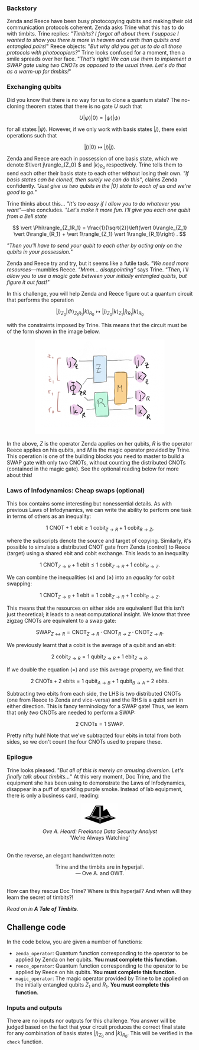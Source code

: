 ### Backstory

Zenda and Reece have been busy photocopying qubits and making
their old communication protocols coherent. Zenda asks Trine what this
has to do with timbits. Trine replies: "*Timbits? I forgot all about
them. I suppose I wanted to show you there is more in heaven and earth
than qubits and entangled pairs!*" Reece objects: "*But why did you get us to do
all those protocols with photocopiers?*" Trine looks confused for a
moment, then a smile spreads over her face. "*That's right! We can use
them to implement a SWAP gate using two CNOTs as opposed to the usual
three. Let's do that as a warm-up for timbits!*"

### Exchanging qubits

Did you know that there is no way for us to clone a quantum state? The no-cloning theorem states that there is no gate $U$ such that

$$ 
U\lvert \psi \rangle \lvert 0 \rangle = \lvert \psi \rangle \lvert \psi \rangle  
$$

for all states $\lvert \psi \rangle$. However, if we only work with basis states $\lvert j \rangle$, there exist operations such that 

$$ 
\lvert j \rangle \lvert 0 \rangle \mapsto \lvert j \rangle \lvert j \rangle.
$$

Zenda and Reece are each in possession of one basis state, which we denote $\lvert j\rangle_{Z_0} $ and $\lvert k \rangle_{R_0}$ respectively. Trine tells them to send each other their basis state to each other without losing their own. *"If basis states can be cloned, then surely we can do this"*, claims Zenda confidently. *"Just give us two qubits in the $\lvert 0 \rangle$ state to each of us and we're good to go."*

Trine thinks about this... *"It's too easy if I allow you to do whatever you want"*—she concludes. *"Let's make it more fun. I'll give you each one qubit from a Bell state* 


$$
\vert \Phi\rangle_{Z_1R_1} = \frac{1}{\sqrt{2}}\left(\vert 0\rangle_{Z_1} \vert 0\rangle_{R_1} + \vert 1\rangle_{Z_1} \vert 1\rangle_{R_1}\right) .
$$

*"Then you'll have to send your qubit to each other by acting only on the qubits in your possession.*"

Zenda and Reece try and try, but it seems like a futile task. *"We need more resources*—mumbles Reece. *"Mmm... disappointing"* says Trine. *"Then, I'll allow you to use a *magic gate* between your initially entangled qubits, but figure it out fast!"* 

In this challenge, you will help Zenda and Reece figure out a quantum circuit that performs the operation

$$
 \lvert j \rangle_{Z_0} \lvert{\Phi}\rangle_{Z_1R_1} \lvert k \rangle_{R_0} \mapsto \lvert j \rangle_{Z_0} \lvert k \rangle_{Z_1} \lvert j \rangle_{R_1} \lvert k \rangle_{R_0}
 $$

with the constraints imposed by Trine. This means that the circuit must be of the form shown in the image below.

<center>
<img src="./images/magic_zr.jpeg" alt="Exchanging qubits"
width="350"> 
</center>

In the above, $Z$ is the operator Zenda applies on her qubits, $R$ is the operator Reece applies on his qubits, and $M$ is the magic operator provided by Trine. This operation is one of the building blocks you need to master to build a SWAP gate with only two CNOTs, without counting the distributed CNOTs (contained in the magic gate). See the optional reading below for more about this!

### Laws of Infodynamics: Cheap swaps (optional)

This box contains some interesting but nonessential details.
As with previous Laws of Infodynamics, we can write the ability to perform one task in terms of
others as an inequality:

$$
1 \text{ CNOT} + 1 \text{ ebit} \geq 1 \text{ cobit}_{Z \to R} + 1
\text{ cobit}_{R \to Z}, \tag{$\geq$}
$$

where the subscripts denote the source and target of copying.
Similarly, it's possible to simulate a distributed
CNOT gate from Zenda (control) to Reece (target) using a shared ebit
and cobit exchange.
This leads to an inequality

$$
1 \text{ CNOT}_{Z\to R} + 1 \text{ ebit} \leq 1 \text{ cobit}_{Z \to R} + 1 \text{ cobit}_{R \to Z}. \tag{$\leq$}
$$ 

We can combine the inequalities $(\leq)$ and $(\geq)$ into an
*equality* for cobit swapping:

$$
1 \text{ CNOT}_{Z\to R} + 1 \text{ ebit} = 1 \text{ cobit}_{Z\to R} + 1
\text{ cobit}_{R \to Z}. \tag{=}
$$

This means that the resources on either side are equivalent!
But this isn't just theoretical; it leads to a neat computational insight. We know that three zigzag CNOTs are equivalent to a swap gate:

$$
\text{SWAP}_{Z \leftrightarrow R} = \text{CNOT}_{Z \to R} \cdot
\text{CNOT}_{R \to Z} \cdot \text{CNOT}_{Z \to R}.
$$

We previously learnt that a cobit is the average of a qubit and an ebit:

$$
2 \text{ cobit}_{Z \to R} = 1 \text{ qubit}_{Z \to R} + 1 \text{ ebit}_{Z \to R}.
$$

If we double the equation $(=)$ and use this average property, we find that

$$
2 \text{ CNOTs} + 2 \text{ ebits} = 1 \text{ qubit}_{A \to B} + 1
\text{ qubit}_{B \to A} + 2 \text{ ebits}.
$$

Subtracting two ebits from each side, the LHS is two distributed CNOTs (one from Reece to Zenda and vice-versa) and the RHS is a qubit sent in either direction.
This is fancy terminology for a SWAP gate!
Thus, we learn that only *two* CNOTs are needed to perform a SWAP:

$$
2 \text{ CNOTs} = 1 \text{ SWAP}.
$$

Pretty nifty huh! Note that we've subtracted four ebits in total from
both sides, so we don't count the four CNOTs used to prepare these.

### Epilogue

Trine looks pleased. "*But all of this is merely an amusing
diversion. Let's finally talk about timbits...*"
At this very moment, Doc Trine, and the equipment she has been using to
demonstrate the Laws of Infodynamics, disappear in a puff of sparkling
purple smoke.
Instead of lab equipment, there is only a business card, reading:

<center>
<img src="./images/ove-hat.png" alt="Ove A Heard"
width="100"> 
</center>
<center>
<i>Ove A. Heard: Freelance Data Security Analyst</i><br>
'We're Always Watching'
</center><br>

On the reverse, an elegant handwritten note: 

<center>
Trine and the timbits are in hyperjail. <br>
— Ove A. and OWT.
</center><br>

How can they rescue Doc Trine? 
Where is this hyperjail?
And when will they learn the secret of timbits?!

<i>Read on in <b>A Tale of Timbits</b>.</i>

## Challenge code

In the code below, you are given a number of functions:
- `zenda_operator`: Quantum function corresponding to the operator to be applied by Zenda on her qubits. **You must complete this function.**
- `reece_operator`: Quantum function corresponding to the operator to be applied by Reece on his qubits. **You must complete this function.**
- `magic_operator`: The magic operator provided by Trine to be applied on the initially entangled qubits $Z_1$ and $R_1$. **You must complete this function.**

### Inputs and outputs

There are no inputs nor outputs for this challenge. You answer will be judged based on the fact that your circuit produces the correct final state for any combination of basis states $\lvert j \rangle_{Z_0}$ and $\lvert k \rangle_{R_0}$. This will be verified in the `check` function. 

